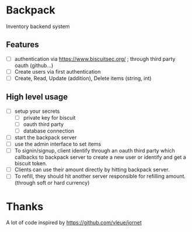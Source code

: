 # Backpack

Inventory backend system

## Features

- [ ] authentication via https://www.biscuitsec.org/ ; through third party oauth (github...)
- [ ] Create users via first authentication
- [ ] Create, Read, Update (addition), Delete items (string, int)

## High level usage

- [ ] setup your secrets 
  - [ ] private key for biscuit
  - [ ] oauth third party
  - [ ] database connection
- [ ] start the backpack server
- [ ] use the admin interface to set items
- [ ] To signin/signup, client identify through an oauth third party which callbacks to backpack server to create a new user or identify and get a biscuit token.
- [ ] Clients can use their amount directly by hitting backpack server.
- [ ] To refill, they should hit another server responsible for refilling amount. (through soft or hard currency)

# Thanks

A lot of code inspired by https://github.com/vleue/jornet